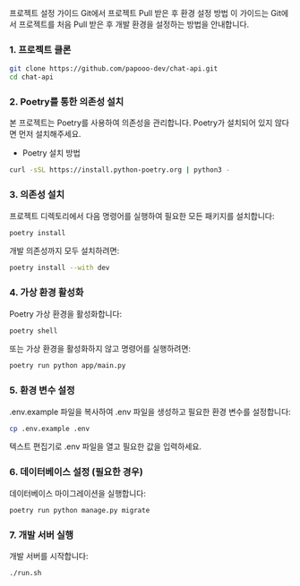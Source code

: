 프로젝트 설정 가이드
Git에서 프로젝트 Pull 받은 후 환경 설정 방법
이 가이드는 Git에서 프로젝트를 처음 Pull 받은 후 개발 환경을 설정하는 방법을 안내합니다.
### 1. 프로젝트 클론
```bash
git clone https://github.com/papooo-dev/chat-api.git
cd chat-api
```

### 2. Poetry를 통한 의존성 설치
본 프로젝트는 Poetry를 사용하여 의존성을 관리합니다. Poetry가 설치되어 있지 않다면 먼저 설치해주세요.
- Poetry 설치 방법
```bash
curl -sSL https://install.python-poetry.org | python3 -
```

### 3. 의존성 설치
프로젝트 디렉토리에서 다음 명령어를 실행하여 필요한 모든 패키지를 설치합니다:
```bash
poetry install
```

개발 의존성까지 모두 설치하려면:
```bash
poetry install --with dev
```

### 4. 가상 환경 활성화
Poetry 가상 환경을 활성화합니다:
```bash
poetry shell
```
또는 가상 환경을 활성화하지 않고 명령어를 실행하려면:
```bash
poetry run python app/main.py
```

### 5. 환경 변수 설정
.env.example 파일을 복사하여 .env 파일을 생성하고 필요한 환경 변수를 설정합니다:
```bash
cp .env.example .env
```
텍스트 편집기로 .env 파일을 열고 필요한 값을 입력하세요.

### 6. 데이터베이스 설정 (필요한 경우)
데이터베이스 마이그레이션을 실행합니다:
```bash
poetry run python manage.py migrate
```

### 7. 개발 서버 실행
개발 서버를 시작합니다:
```bash
./run.sh
```
